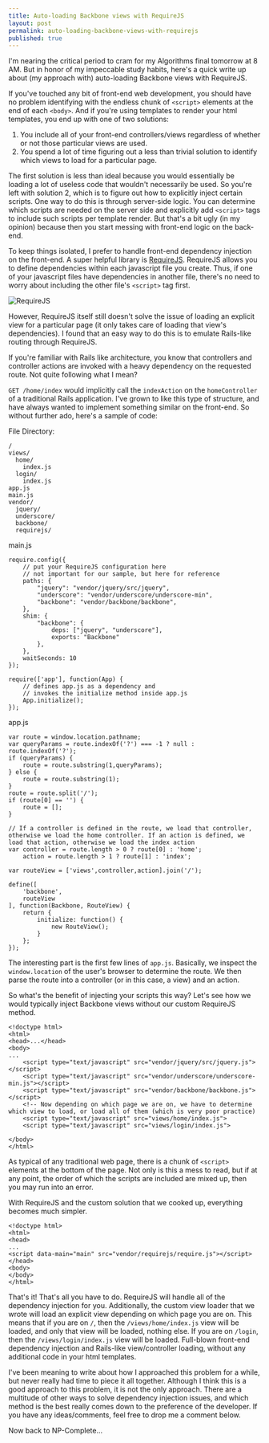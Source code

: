 ```yaml
---
title: Auto-loading Backbone views with RequireJS
layout: post
permalink: auto-loading-backbone-views-with-requirejs
published: true
---
```

I'm nearing the critical period to cram for my Algorithms final tomorrow at 8 AM. But in honor of my impeccable study habits, here's a quick write up about (my approach with) auto-loading Backbone views with RequireJS.

If you've touched any bit of front-end web development, you should have no problem identifying with the endless chunk of `<script>` elements at the end of each `<body>`. And if you're using templates to render your html templates, you end up with one of two solutions:

1. You include all of your front-end controllers/views regardless of whether or not those particular views are used.
2. You spend a lot of time figuring out a less than trivial solution to identify which views to load for a particular page.

The first solution is less than ideal because you would essentially be loading a lot of useless code that wouldn't necessarily be used. So you're left with solution 2, which is to figure out how to explicitly inject certain scripts. One way to do this is through server-side logic. You can determine which scripts are needed on the server side and explicitly add `<script>` tags to include such scripts per template render. But that's a bit ugly (in my opinion) because then you start messing with front-end logic on the back-end.

To keep things isolated, I prefer to handle front-end dependency injection on the front-end. A super helpful library is [RequireJS](http://requirejs.org/). RequireJS allows you to define dependencies within each javascript file you create. Thus, if one of your javascript files have dependencies in another file, there's no need to worry about including the other file's `<script>` tag first.

![RequireJS](/blog/content/images/2014/Dec/Screenshot_2014_12_18_20_55_35.png)

However, RequireJS itself still doesn't solve the issue of loading an explicit view for a particular page (it only takes care of loading that view's dependencies). I found that an easy way to do this is to emulate Rails-like routing through RequireJS.

If you're familiar with Rails like architecture, you know that controllers and controller actions are invoked with a heavy dependency on the requested route. Not quite following what I mean?

`GET /home/index` would implicitly call the `indexAction` on the `homeController` of a traditional Rails application. I've grown to like this type of structure, and have always wanted to implement something similar on the front-end. So without further ado, here's a sample of code:

File Directory:

	/
    views/
      home/
        index.js
      login/
      	index.js
    app.js
    main.js
    vendor/
      jquery/
      underscore/
      backbone/
      requirejs/

main.js

	require.config({
    	// put your RequireJS configuration here
        // not important for our sample, but here for reference
        paths: {
            "jquery": "vendor/jquery/src/jquery",
            "underscore": "vendor/underscore/underscore-min",
            "backbone": "vendor/backbone/backbone",
        },
        shim: {
            "backbone": {
                deps: ["jquery", "underscore"],
                exports: "Backbone"
            },
        },
        waitSeconds: 10
    });
    
    require(['app'], function(App) {
    	// defines app.js as a dependency and
        // invokes the initialize method inside app.js
    	App.initialize();
    });
    
app.js

	var route = window.location.pathname;
    var queryParams = route.indexOf('?') === -1 ? null : route.indexOf('?');
    if (queryParams) {
        route = route.substring(1,queryParams);
    } else {
        route = route.substring(1);
    }
    route = route.split('/');
    if (route[0] == '') {
        route = [];
    }
    
    // If a controller is defined in the route, we load that controller, otherwise we load the home controller. If an action is defined, we load that action, otherwise we load the index action
    var controller = route.length > 0 ? route[0] : 'home';
        action = route.length > 1 ? route[1] : 'index';
    
    var routeView = ['views',controller,action].join('/');
    
    define([
    	'backbone',
        routeView
    ], function(Backbone, RouteView) {
        return {
            initialize: function() {
                new RouteView();
            }
        };
    });
    
The interesting part is the first few lines of `app.js`. Basically, we inspect the `window.location` of the user's browser to determine the route. We then parse the route into a controller (or in this case, a view) and an action.

So what's the benefit of injecting your scripts this way? Let's see how we would typically inject Backbone views without our custom RequireJS method.

	<!doctype html>
    <html>
    <head>...</head>
    <body>
    ...
        <script type="text/javascript" src="vendor/jquery/src/jquery.js"></script>
        <script type="text/javascript" src="vendor/underscore/underscore-min.js"></script>
        <script type="text/javascript" src="vendor/backbone/backbone.js"></script>
        <!-- Now depending on which page we are on, we have to determine which view to load, or load all of them (which is very poor practice)
        <script type="text/javascript" src="views/home/index.js">
        <script type="text/javascript" src="views/login/index.js">

    </body>
    </html>

As typical of any traditional web page, there is a chunk of `<script>` elements at the bottom of the page. Not only is this a mess to read, but if at any point, the order of which the scripts are included are mixed up, then you may run into an error.

With RequireJS and the custom solution that we cooked up, everything becomes much simpler.

	<!doctype html>
    <html>
	<head>
    ...
    <script data-main="main" src="vendor/requirejs/require.js"></script>
    </head>
    <body>
	</body>
	</html>
    
That's it! That's all you have to do. RequireJS will handle all of the dependency injection for you. Additionally, the custom view loader that we wrote will load an explicit view depending on which page you are on. This means that if you are on `/`, then the `/views/home/index.js` view will be loaded, and only that view will be loaded, nothing else. If you are on `/login`, then the `/views/login/index.js` view will be loaded. Full-blown front-end dependency injection and Rails-like view/controller loading, without any additional code in your html templates.

I've been meaning to write about how I approached this problem for a while, but never really had time to piece it all together. Although I think this is a good approach to this problem, it is not the only approach. There are a multitude of other ways to solve dependency injection issues, and which method is the best really comes down to the preference of the developer. If you have any ideas/comments, feel free to drop me a comment below.

Now back to NP-Complete...
    